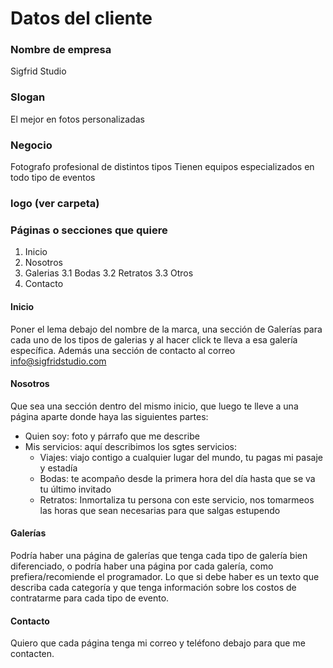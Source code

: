 # Datos del cliente

### Nombre de empresa

Sigfrid Studio

### Slogan

El mejor en fotos personalizadas

### Negocio

Fotografo profesional de distintos tipos
Tienen equipos especializados en todo tipo de eventos

### logo (ver carpeta)

### Páginas o secciones que quiere

1.  Inicio
2.  Nosotros
3.  Galerias
    3.1 Bodas
    3.2 Retratos
    3.3 Otros
4.  Contacto

#### Inicio

Poner el lema debajo del nombre de la marca,
una sección de Galerías para cada uno de los tipos de galerias
y al hacer click te lleva a esa galería específica.
Además una sección de contacto al correo info@sigfridstudio.com

#### Nosotros

Que sea una sección dentro del mismo inicio, que luego te lleve a una página aparte donde haya las siguientes partes:

- Quien soy: foto y párrafo que me describe
- Mis servicios:
  aquí describimos los sgtes servicios:
  - Viajes: viajo contigo a cualquier lugar del mundo, tu pagas mi pasaje y estadía
  - Bodas: te acompaño desde la primera hora del día hasta que se va tu último invitado
  - Retratos: Inmortaliza tu persona con este servicio, nos tomarmeos las horas que sean necesarias para que salgas estupendo

#### Galerías

Podría haber una página de galerías que tenga cada tipo de galería bien diferenciado, o podría
haber una página por cada galería, como prefiera/recomiende el programador. Lo que si debe haber es un texto que describa cada categoría y que tenga información sobre los costos
de contratarme para cada tipo de evento.

#### Contacto

Quiero que cada página tenga mi correo y teléfono debajo para que me contacten.
